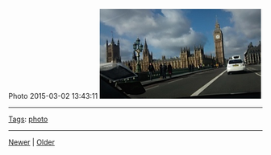<!--
title: Photo 2015-03-02 13
date: 2020-06-28T14:49:39.877Z
tags: photo
-->




Photo 2015-03-02 13:43:11
![](112510942907-0.jpg)

<!--BOTTOM-POST-NAVIGATION-->
---

[Tags](tags.md): [photo](tag-photo.md)

---

[Newer](112405877147.md) | [Older](112731739222.md)